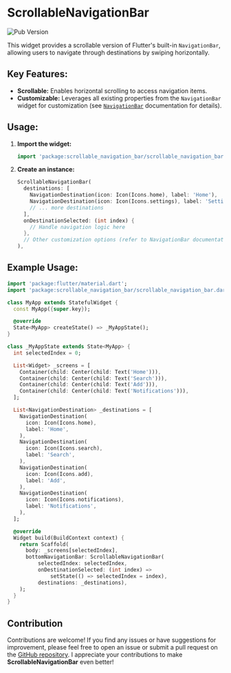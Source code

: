 # ScrollableNavigationBar

![Pub Version](https://img.shields.io/pub/v/scrollable_navigation_bar?style=flat&logo=dart&color=green)

This widget provides a scrollable version of Flutter's built-in `NavigationBar`, allowing users to navigate through destinations by swiping horizontally.

## Key Features:

- **Scrollable:** Enables horizontal scrolling to access navigation items.
- **Customizable:** Leverages all existing properties from the `NavigationBar` widget for customization (see [`NavigationBar`](https://api.flutter.dev/flutter/material/NavigationBar-class.html) documentation for details).

## Usage:

1. **Import the widget:**

   ```dart
   import 'package:scrollable_navigation_bar/scrollable_navigation_bar.dart';
   ```

2. **Create an instance:**

   ```dart
   ScrollableNavigationBar(
     destinations: [
       NavigationDestination(icon: Icon(Icons.home), label: 'Home'),
       NavigationDestination(icon: Icon(Icons.settings), label: 'Settings'),
       // ... more destinations
     ],
     onDestinationSelected: (int index) {
       // Handle navigation logic here
     },
     // Other customization options (refer to NavigationBar documentation)
   ),
   ```

## Example Usage:

```dart
import 'package:flutter/material.dart';
import 'package:scrollable_navigation_bar/scrollable_navigation_bar.dart';

class MyApp extends StatefulWidget {
  const MyApp({super.key});

  @override
  State<MyApp> createState() => _MyAppState();
}

class _MyAppState extends State<MyApp> {
  int selectedIndex = 0;

  List<Widget> _screens = [
    Container(child: Center(child: Text('Home'))),
    Container(child: Center(child: Text('Search'))),
    Container(child: Center(child: Text('Add'))),
    Container(child: Center(child: Text('Notifications'))),
  ];

  List<NavigationDestination> _destinations = [
    NavigationDestination(
      icon: Icon(Icons.home),
      label: 'Home',
    ),
    NavigationDestination(
      icon: Icon(Icons.search),
      label: 'Search',
    ),
    NavigationDestination(
      icon: Icon(Icons.add),
      label: 'Add',
    ),
    NavigationDestination(
      icon: Icon(Icons.notifications),
      label: 'Notifications',
    ),
  ];

  @override
  Widget build(BuildContext context) {
    return Scaffold(
      body: _screens[selectedIndex],
      bottomNavigationBar: ScrollableNavigationBar(
          selectedIndex: selectedIndex,
          onDestinationSelected: (int index) =>
              setState(() => selectedIndex = index),
          destinations: _destinations),
    );
  }
}
```

## Contribution

Contributions are welcome! If you find any issues or have suggestions for improvement, please feel free to open an issue or submit a pull request on the [GitHub repository](https://github.com/your_repository). I appreciate your contributions to make **ScrollableNavigationBar** even better!
